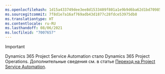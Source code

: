 ```yaml
---
ms.openlocfilehash: 1d15a433749dee3ee8d1533409f801a1e9b9d6ba62d1bd70985e3997f1547db0
ms.sourcegitcommit: 7f8d1e7a16af769adb43d1877c28fdce53975db8
ms.translationtype: HT
ms.contentlocale: ru-RU
ms.lasthandoff: 08/06/2021
ms.locfileid: "7007657"
---
```

> [!IMPORTANT]
> Dynamics 365 Project Service Automation стало Dynamics 365 Project Operations. Дополнительные сведения см. в статье [Переход на Project Service Automation](https://dynamics.microsoft.com/en-us/project-service-automation/overview/).
